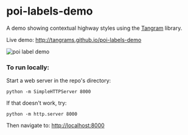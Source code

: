 # poi-labels-demo

A demo showing contextual highway styles using the [Tangram](http://github.com/tangrams/tangram) library.

Live demo: http://tangrams.github.io/poi-labels-demo

![poi label demo](https://cloud.githubusercontent.com/assets/853051/8712838/2056e0bc-2b16-11e5-9fb3-8cbc1e25287d.png)

### To run locally:

Start a web server in the repo's directory:

    python -m SimpleHTTPServer 8000
    
If that doesn't work, try:

    python -m http.server 8000
    
Then navigate to: [http://localhost:8000](http://localhost:8000)
